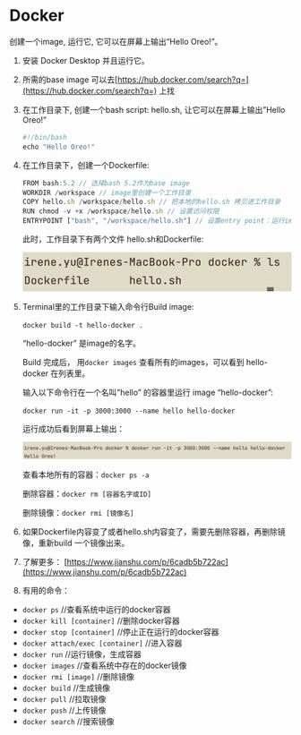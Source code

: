 # Docker

创建一个image, 运行它, 它可以在屏幕上输出“Hello Oreo!”。

1. 安装 Docker Desktop 并且运行它。
2. 所需的base image 可以去[https://hub.docker.com/search?q=](https://hub.docker.com/search?q=) 上找
3. 在工作目录下, 创建一个bash script: hello.sh, 让它可以在屏幕上输出”Hello Oreo!”
    
    ```jsx
    #!/bin/bash
    echo "Hello Oreo!"
    ```
    
4. 在工作目录下，创建一个Dockerfile:
    
    ```jsx
    FROM bash:5.2 // 选择bash 5.2作为base image
    WORKDIR /workspace // image里创建一个工作目录
    COPY hello.sh /workspace/hello.sh // 把本地的hello.sh 拷贝进工作目录
    RUN chmod -v +x /workspace/hello.sh // 设置访问权限
    ENTRYPOINT ["bash", "/workspace/hello.sh"] // 设置entry point：运行image的时候，运行hello.sh 
    ```
    
    此时，工作目录下有两个文件 hello.sh和Dockerfile:
    
    ![Screen Shot 2022-09-29 at 12.16.36 PM.png](images/ls.png)
    
5. Terminal里的工作目录下输入命令行Build image:
    
    `docker build -t hello-docker .`
    
    “hello-docker” 是image的名字。
    
    Build 完成后， 用`docker images` 查看所有的images，可以看到 hello-docker 在列表里。
    
    输入以下命令行在一个名叫”hello” 的容器里运行 image “hello-docker”:
    
    `docker run -it -p 3000:3000 --name hello hello-docker`
    
    运行成功后看到屏幕上输出：
    
    ![Screen Shot 2022-09-29 at 12.23.49 PM.png](images/result.png)
    
    查看本地所有的容器：`docker ps -a`
    
    删除容器：`docker rm [容器名字或ID]`
    
    删除镜像：`docker rmi [镜像名]`
    
7. 如果Dockerfile内容变了或者hello.sh内容变了，需要先删除容器，再删除镜像，重新build 一个镜像出来。
8. 了解更多： [https://www.jianshu.com/p/6cadb5b722ac](https://www.jianshu.com/p/6cadb5b722ac)
9. 有用的命令：
   
* `docker ps` //查看系统中运行的docker容器
* `docker kill [container]` //删除docker容器
* `docker stop [container]` //停止正在运行的docker容器
* `docker attach/exec [container]` //进入容器
* `docker run` //运行镜像，生成容器
* `docker images` //查看系统中存在的docker镜像
* `docker rmi [image]` //删除镜像
* `docker build` //生成镜像
* `docker pull` //拉取镜像
* `docker push` //上传镜像 
* `docker search` //搜索镜像
